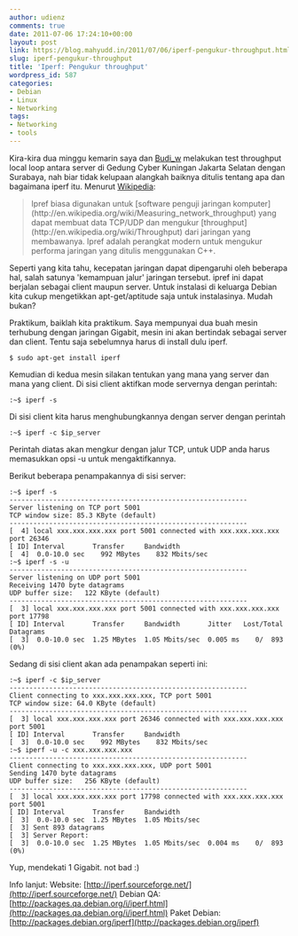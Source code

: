 ```yaml
---
author: udienz
comments: true
date: 2011-07-06 17:24:10+00:00
layout: post
link: https://blog.mahyudd.in/2011/07/06/iperf-pengukur-throughput.html
slug: iperf-pengukur-throughput
title: 'Iperf: Pengukur throughput'
wordpress_id: 587
categories:
- Debian
- Linux
- Networking
tags:
- Networking
- tools
---
```


Kira-kira dua minggu kemarin saya dan [Budi_w](http://budiwijaya.or.id) melakukan test throughput local loop antara server di Gedung Cyber Kuningan Jakarta Selatan dengan Surabaya, nah biar tidak kelupaan alangkah baiknya ditulis tentang apa dan bagaimana iperf itu. Menurut [Wikipedia](http://en.wikipedia.org/wiki/Iperf):




<blockquote>Ipref biasa digunakan untuk [software penguji jaringan komputer](http://en.wikipedia.org/wiki/Measuring_network_throughput) yang dapat membuat data TCP/UDP dan mengukur [throughput](http://en.wikipedia.org/wiki/Throughput) dari jaringan yang membawanya. Ipref adalah perangkat modern untuk mengukur performa jaringan yang ditulis menggunakan C++.
</blockquote>



Seperti yang kita tahu, kecepatan jaringan dapat dipengaruhi oleh beberapa hal, salah satunya 'kemampuan jalur' jaringan tersebut. ipref ini dapat berjalan sebagai client maupun server. Untuk instalasi di keluarga Debian kita cukup mengetikkan apt-get/aptitude saja untuk instalasinya. Mudah bukan?

Praktikum, baiklah kita praktikum. Saya mempunyai dua buah mesin terhubung dengan jaringan Gigabit, mesin ini akan bertindak sebagai server dan client. Tentu saja sebelumnya harus di install dulu iperf.


    
    $ sudo apt-get install iperf



Kemudian di kedua mesin silakan tentukan yang mana yang server dan mana yang client. Di sisi client aktifkan mode servernya dengan perintah:


    
    :~$ iperf -s



Di sisi client kita harus menghubungkannya dengan server dengan perintah


    
    :~$ iperf -c $ip_server



Perintah diatas akan mengkur dengan jalur TCP, untuk UDP anda harus memasukkan opsi -u untuk mengaktifkannya.

Berikut beberapa penampakannya di sisi server:

    
    :~$ iperf -s
    ------------------------------------------------------------
    Server listening on TCP port 5001
    TCP window size: 85.3 KByte (default)
    ------------------------------------------------------------
    [  4] local xxx.xxx.xxx.xxx port 5001 connected with xxx.xxx.xxx.xxx port 26346
    [ ID] Interval       Transfer     Bandwidth
    [  4]  0.0-10.0 sec    992 MBytes    832 Mbits/sec
    :~$ iperf -s -u
    ------------------------------------------------------------
    Server listening on UDP port 5001
    Receiving 1470 byte datagrams
    UDP buffer size:   122 KByte (default)
    ------------------------------------------------------------
    [  3] local xxx.xxx.xxx.xxx port 5001 connected with xxx.xxx.xxx.xxx port 17798
    [ ID] Interval       Transfer     Bandwidth       Jitter   Lost/Total Datagrams
    [  3]  0.0-10.0 sec  1.25 MBytes  1.05 Mbits/sec  0.005 ms    0/  893 (0%)
    



Sedang di sisi client akan ada penampakan seperti ini:


    
    :~$ iperf -c $ip_server
    ------------------------------------------------------------
    Client connecting to xxx.xxx.xxx.xxx, TCP port 5001
    TCP window size: 64.0 KByte (default)
    ------------------------------------------------------------
    [  3] local xxx.xxx.xxx.xxx port 26346 connected with xxx.xxx.xxx.xxx port 5001
    [ ID] Interval       Transfer     Bandwidth
    [  3]  0.0-10.0 sec    992 MBytes    832 Mbits/sec
    :~$ iperf -u -c xxx.xxx.xxx.xxx
    ------------------------------------------------------------
    Client connecting to xxx.xxx.xxx.xxx, UDP port 5001
    Sending 1470 byte datagrams
    UDP buffer size:   256 KByte (default)
    ------------------------------------------------------------
    [  3] local xxx.xxx.xxx.xxx port 17798 connected with xxx.xxx.xxx.xxx port 5001
    [ ID] Interval       Transfer     Bandwidth
    [  3]  0.0-10.0 sec  1.25 MBytes  1.05 Mbits/sec
    [  3] Sent 893 datagrams
    [  3] Server Report:
    [  3]  0.0-10.0 sec  1.25 MBytes  1.05 Mbits/sec  0.004 ms    0/  893 (0%)
    



Yup, mendekati 1 Gigabit. not bad :)

Info lanjut:
Website: [http://iperf.sourceforge.net/](http://iperf.sourceforge.net/)
Debian QA: [http://packages.qa.debian.org/i/iperf.html](http://packages.qa.debian.org/i/iperf.html)
Paket Debian: [http://packages.debian.org/iperf](http://packages.debian.org/iperf)
